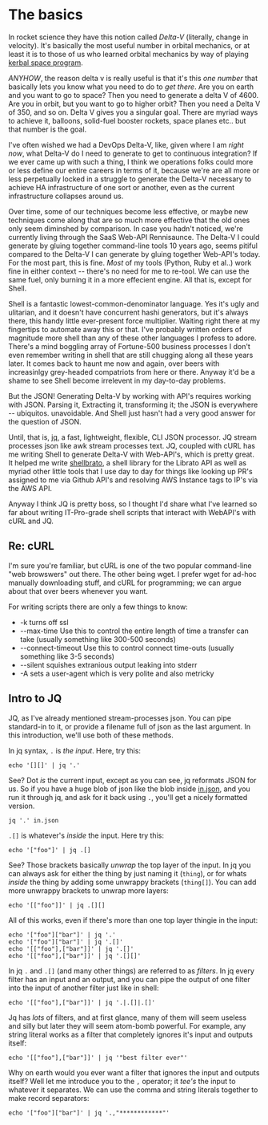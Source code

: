 # The basics

In rocket science they have this notion called *Delta-V* (literally, change in
velocity).  It's basically the most useful number in orbital mechanics, or at
least it is to those of us who learned orbital mechanics by way of playing
[kerbal space program](https://kerbalspaceprogram.com/en/). 

*ANYHOW*, the reason delta v is really useful is that it's this *one number*
that basically lets you know what you need to do to *get there*. Are you on
earth and you want to go to space? Then you need to generate a delta V of 4600.
Are you in orbit, but you want to go to higher orbit? Then you need a Delta V
of 350, and so on.  Delta V gives you a singular goal. There are myriad ways to
achieve it, balloons, solid-fuel booster rockets, space planes etc.. but that
number is the goal. 

I've often wished we had a DevOps Delta-V, like, given where I am *right now*,
what Delta-V do I need to generate to get to continuous integration? If we ever
came up with such a thing, I think we operations folks could more or less
define our entire careers in terms of it, because we're are all more or less
perpetually locked in a struggle to generate the Delta-V necessary to achieve
HA infrastructure of one sort or another, even as the current infrastructure
collapses around us.

Over time, some of our techniques become less effective, or maybe new
techniques come along that are so much more effective that the old ones only
seem diminshed by comparison. In case you hadn't noticed, we're currently
living through the SaaS Web-API Rennisaunce. The Delta-V I could generate by
gluing together command-line tools 10 years ago, seems pitiful compared to the
Delta-V I can generate by gluing together Web-API's today. For the most part,
this is fine. *Most* of my tools (Python, Ruby et al..) work fine in either
context -- there's no need for me to re-tool. We can use the same fuel, only
burning it in a more effecient engine.  All that is, except for Shell.

Shell is a fantastic lowest-common-denominator language. Yes it's ugly and
ulitarian, and it doesn't have concurrent hashi generators, but it's always
there, this handy little ever-present force multiplier. Waiting right there at
my fingertips to automate away this or that.  I've probably written orders of
magnitude more shell than any of these other languages I profess to adore.
There's a mind boggling array of Fortune-500 business processes I don't even
remember writing in shell that are still chugging along all these years later.
It comes back to haunt me now and again, over beers with increasinlgy
grey-headed compatriots from here or there.  Anyway it'd be a shame to see
Shell become irrelevent in my day-to-day problems.

But the JSON! Generating Delta-V by working with API's requires working with
JSON. Parsing it, Extracting it, transforming it; the JSON is everywhere --
ubiquitos. unavoidable. And Shell just hasn't had a very good answer for the
question of JSON.

Until, that is, [jq](https://stedolan.github.io/jq/), a fast, lightweight,
flexible, CLI JSON processor. JQ stream processes json like awk stream
processes text. JQ, coupled with cURL has me writing Shell to generate Delta-V
with Web-API's, which is pretty great. It helped me write
[shellbrato](https://github.com/djosephsen/shellbrato), a shell library for the
Librato API as well as myriad other little tools that I use day to day for
things like looking up PR's assigned to me via Github API's and resolving AWS
Instance tags to IP's via the AWS API. 

Anyway I think JQ is pretty boss, so I thought I'd share what I've learned so
far about writing IT-Pro-grade shell scripts that interact with WebAPI's with
cURL and JQ.

## Re: cURL
I'm sure you're familiar, but cURL is one of the two popular command-line "web
browswers" out there. The other being wget. I prefer wget for ad-hoc manually
downloading stuff, and cURL for programming; we can argue about that over beers
whenever you want.

For writing scripts there are only a few things to know: 
 * -k turns off ssl 
 * --max-time Use this to control the entire length of time a transfer can take (usually something like 300-500 seconds)
 * --connect-timeout Use this to control connect time-outs (usually something like 3-5 seconds)
 * --silent squishes extranious output leaking into stderr
 * -A sets a user-agent which is very polite and also metricky

## Intro to JQ
JQ, as I've already mentioned stream-processes json. You can pipe standard-in
to it, or provide a filename full of json as the last argument. In this
introduction, we'll use both of these methods. 

In jq syntax, `.` is *the input*. Here, try this: 

```
echo '[][]' | jq '.'
```

See? Dot *is* the current input, except as you can see, jq reformats JSON for us.
So if you have a huge blob of json like the blob inside [in.json](in.json), and
you run it through jq, and ask for it back using `.`, you'll get a nicely
formatted version.

``` 
jq '.' in.json 
```

`.[]` is whatever's *inside* the input. Here try this: 

```
echo '["foo"]' | jq .[]
```

See? Those brackets basically *unwrap* the top layer of the input. In jq you
can always ask for either the thing by just naming it (`thing`), or for whats
*inside* the thing by adding some unwrappy brackets (`thing[]`).  You can add
more unwrappy brackets to unwrap more layers: 

```
echo '[["foo"]]' | jq .[][]
```

All of this works, even if there's more than one top layer thingie in the
input: 

```
echo '["foo"]["bar"]' | jq '.'
echo '["foo"]["bar"]' | jq '.[]'
echo '[["foo"],["bar"]]' | jq '.[]'
echo '[["foo"],["bar"]]' | jq '.[][]'
```

In jq `.` and `.[]` (and many other things) are referred to as *filters*. In jq
every filter has an input and an output, and you can pipe the output of one
filter into the input of another filter just like in shell: 

```
echo '[["foo"],["bar"]]' | jq '.|.[]|.[]'
```

Jq has *lots* of filters, and at first glance, many of them will seem useless
and silly but later they will seem atom-bomb powerful. For example, any string
literal works as a filter that completely ignores it's input and outputs
itself: 

```
echo '[["foo"],["bar"]]' | jq '"best filter ever"'
```

Why on earth would you ever want a filter that ignores the input and outputs
itself? Well let me introduce you to the `,` operator; it *tee's* the input to
whatever it separates. We can use the comma and string literals together to
make record separators: 

```
echo '["foo"]["bar"]' | jq '.,"************"'
```
